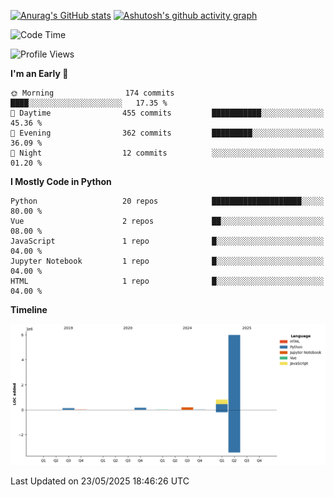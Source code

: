 

[![Anurag's GitHub stats](https://github-readme-stats.vercel.app/api?username=24mlight&show_icons=true&theme=buefy)](https://github.com/anuraghazra/github-readme-stats)
[![Ashutosh's github activity graph](https://github-readme-activity-graph.vercel.app/graph?username=24mlight&theme=tokyo-night)](https://github.com/ashutosh00710/github-readme-activity-graph)

<!--START_SECTION:waka-->
![Code Time](http://img.shields.io/badge/Code%20Time-267%20hrs%2044%20mins-blue)

![Profile Views](http://img.shields.io/badge/Profile%20Views-81-blue)

**I'm an Early 🐤** 

```text
🌞 Morning                174 commits         ████░░░░░░░░░░░░░░░░░░░░░   17.35 % 
🌆 Daytime                455 commits         ███████████░░░░░░░░░░░░░░   45.36 % 
🌃 Evening                362 commits         █████████░░░░░░░░░░░░░░░░   36.09 % 
🌙 Night                  12 commits          ░░░░░░░░░░░░░░░░░░░░░░░░░   01.20 % 
```


**I Mostly Code in Python** 

```text
Python                   20 repos            ████████████████████░░░░░   80.00 % 
Vue                      2 repos             ██░░░░░░░░░░░░░░░░░░░░░░░   08.00 % 
JavaScript               1 repo              █░░░░░░░░░░░░░░░░░░░░░░░░   04.00 % 
Jupyter Notebook         1 repo              █░░░░░░░░░░░░░░░░░░░░░░░░   04.00 % 
HTML                     1 repo              █░░░░░░░░░░░░░░░░░░░░░░░░   04.00 % 
```



**Timeline**

![Lines of Code chart](https://raw.githubusercontent.com/24mlight/24mlight/main/assets/bar_graph.png)


 Last Updated on 23/05/2025 18:46:26 UTC
<!--END_SECTION:waka-->
